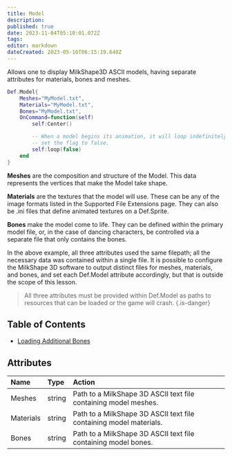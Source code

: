 ```yaml
---
title: Model
description: 
published: true
date: 2023-11-04T05:10:01.072Z
tags: 
editor: markdown
dateCreated: 2023-05-16T06:15:19.640Z
---
```


Allows one to display MilkShape3D ASCII models, having separate attributes for materials, bones and meshes.

```lua
Def.Model{
	Meshes="MyModel.txt",
	Materials="MyModel.txt",
	Bones="MyModel.txt",
	OnCommand=function(self)
		self:Center()

		-- When a model begins its animation, it will loop indefinitely. To stop that, use the loop command to
		-- set the flag to false.
		self:loop(false)
	end
}
```

**Meshes** are the composition and structure of the Model. This data represents the vertices that make the Model take shape.

**Materials** are the textures that the model will use. These can be any of the image formats listed in the Supported File Extensions page. They can also be .ini files that define animated textures on a Def.Sprite.

**Bones** make the model come to life. They can be defined within the primary model file, or, in the case of dancing characters, be controlled via a separate file that only contains the bones.

In the above example, all three attributes used the same filepath; all the necessary data was contained within a single file. It is possible to configure the MilkShape 3D software to output distinct files for meshes, materials, and bones, and set each Def.Model attribute accordingly, but that is outside the scope of this lesson.

> All three attributes must be provided within Def.Model as paths to resources that can be loaded or the game will crash.
{.is-danger}

## Table of Contents

- [Loading Additional Bones](/en/dev/actors/actortypes/model/Model-LoadingMoreBones)

## Attributes

| Name | Type | Action |
| :--- | :--- | :----- |
Meshes | string | Path to a MilkShape 3D ASCII text file containing model meshes.
Materials | string | Path to a MilkShape 3D ASCII text file containing model materials.
Bones | string | Path to a MilkShape 3D ASCII text file containing model bones.